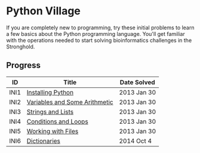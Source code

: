 # Python Village

If you are completely new to programming, try these initial problems to learn a
few basics about the Python programming language. You'll get familiar with the
operations needed to start solving bioinformatics challenges in the Stronghold.

## Progress

| ID   | Title                                  | Date Solved |
| ---- | -------------------------------------- | ----------- |
| INI1 | [Installing Python][INI1]              | 2013 Jan 30 |
| INI2 | [Variables and Some Arithmetic][INI2]  | 2013 Jan 30 |
| INI3 | [Strings and Lists][INI3]              | 2013 Jan 30 |
| INI4 | [Conditions and Loops][INI4]           | 2013 Jan 30 |
| INI5 | [Working with Files][INI5]             | 2013 Jan 30 |
| INI6 | [Dictionaries][INI6]                   | 2014 Oct 4  |

[INI1]: INI1_Installing_Python/
[INI2]: INI2_Variables_and_Some_Arithmetic/
[INI3]: INI3_Strings_and_lists/
[INI4]: INI4_Conditions_and_Loops/
[INI5]: INI5_Working_with_Files/
[INI6]: INI6_Dictionaries/

